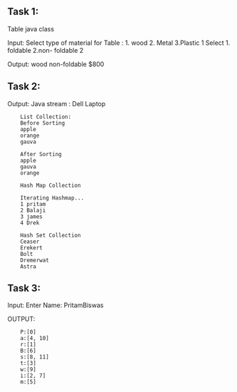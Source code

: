 ## Task 1:

Table java class

Input: 
         Select type of material for Table : 1. wood 2. Metal 3.Plastic 
         1
         Select 1. foldable 2.non- foldable 
         2
        
 Output:
        wood
        non-foldable
        $800
        
        
## Task 2:

Output: 
        Java stream : 
        Dell Laptop
        
        List Collection:
        Before Sorting 
        apple
        orange
        gauva

        After Sorting 
        apple
        gauva
        orange

        Hash Map Collection
        
        Iterating Hashmap...
        1 pritam
        2 Balaji
        3 james
        4 Drek
        
        Hash Set Collection
        Ceaser
        Erekert
        Bolt
        Dremerwat
        Astra
        
## Task 3:

Input:
        Enter Name: PritamBiswas
         


OUTPUT: 
       
        P:[0]
        a:[4, 10]
        r:[1]
        B:[6]
        s:[8, 11]
        t:[3]
        w:[9]
        i:[2, 7]
        m:[5]










